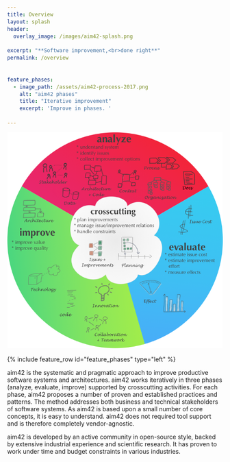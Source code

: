 ```yaml
---
title: Overview
layout: splash
header:
  overlay_image: /images/aim42-splash.png

excerpt: "**Software improvement,<br>done right**"
permalink: /overview


feature_phases:
  - image_path: /assets/aim42-process-2017.png
    alt: "aim42 phases"
    title: "Iterative improvement"
    excerpt: 'Improve in phases. '

---
```

![](/images/aim42-overview.png)

{% include feature_row id="feature_phases" type="left" %}

aim42 is the systematic and pragmatic approach to improve productive software systems and architectures.  aim42 works iteratively in three phases (analyze, evaluate, improve) supported by crosscutting activities. For each phase, aim42 proposes a number of proven and established practices and patterns. The method addresses both business and technical stakeholders of software systems.  As aim42  is based upon a small number of core concepts, it is easy to understand.  aim42 does not required tool support and is therefore completely vendor-agnostic.

aim42 is developed by an active community in open-source style, backed by extensive industrial experience and scientific research. It has proven to work under time and budget constraints in various industries.
